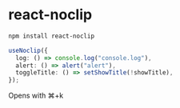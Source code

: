 # react-noclip

```bash
npm install react-noclip
```

```typescript
useNoclip({
  log: () => console.log("console.log"),
  alert: () => alert("alert"),
  toggleTitle: () => setShowTitle(!showTitle),
});
```

Opens with ⌘+k
